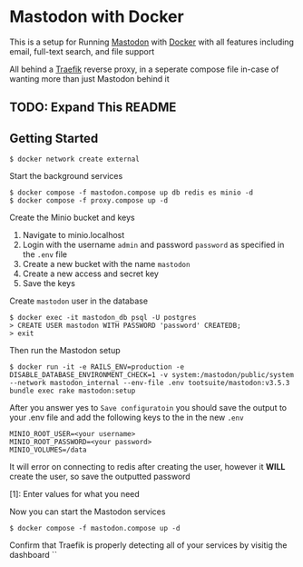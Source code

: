 # Mastodon with Docker

This is a setup for Running [Mastodon](https://joinmastodon.org/) with [Docker](https://docker.com/) with all features including email, full-text search, and file support

All behind a [Traefik](https://traefik.io) reverse proxy, in a seperate compose file in-case of wanting more than just Mastodon behind it

## TODO: Expand This README

## Getting Started

```console
$ docker network create external
```

Start the background services
```console
$ docker compose -f mastodon.compose up db redis es minio -d 
$ docker compose -f proxy.compose up -d 
```

Create the Minio bucket and keys
1. Navigate to minio.localhost
2. Login with the username `admin` and password `password` as specified in the `.env` file
3. Create a new bucket with the name `mastodon`
4. Create a new access and secret key
5. Save the keys

Create `mastodon` user in the database
```console
$ docker exec -it mastodon_db psql -U postgres
> CREATE USER mastodon WITH PASSWORD 'password' CREATEDB;
> exit 
```

Then run the Mastodon setup
```console
$ docker run -it -e RAILS_ENV=production -e DISABLE_DATABASE_ENVIRONMENT_CHECK=1 -v system:/mastodon/public/system --network mastodon_internal --env-file .env tootsuite/mastodon:v3.5.3 bundle exec rake mastodon:setup
```

After you answer yes to `Save configuratoin` you should save the output to your .env file
and add the following keys to the in the new `.env`
```env
MINIO_ROOT_USER=<your username>
MINIO_ROOT_PASSWORD=<your password>
MINIO_VOLUMES=/data
```

It will error on connecting to redis after creating the user, however it **WILL** create the user, so save the outputted password

[1]: Enter values for what you need

Now you can start the Mastodon services
```console
$ docker compose -f mastodon.compose up -d
```

Confirm that Traefik is properly detecting all of your services by visitig the dashboard ``
